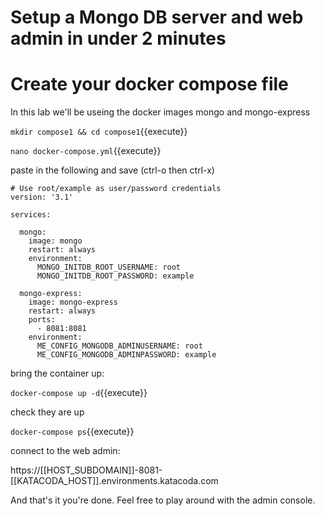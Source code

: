 # Setup a Mongo DB server and web admin in under 2 minutes

# Create your docker compose file

In this lab we'll be useing the docker images mongo and mongo-express


`mkdir compose1 && cd compose1`{{execute}}

`nano docker-compose.yml`{{execute}}

paste in the following and save  (ctrl-o then ctrl-x)

```
# Use root/example as user/password credentials
version: '3.1'

services:

  mongo:
    image: mongo
    restart: always
    environment:
      MONGO_INITDB_ROOT_USERNAME: root
      MONGO_INITDB_ROOT_PASSWORD: example

  mongo-express:
    image: mongo-express
    restart: always
    ports:
      - 8081:8081
    environment:
      ME_CONFIG_MONGODB_ADMINUSERNAME: root
      ME_CONFIG_MONGODB_ADMINPASSWORD: example

```

bring the container up:

`docker-compose up -d`{{execute}}

check they are up

`docker-compose ps`{{execute}}

connect to the web admin:

https://[[HOST_SUBDOMAIN]]-8081-[[KATACODA_HOST]].environments.katacoda.com

And that's it you're done. Feel free to play around with the admin console.

